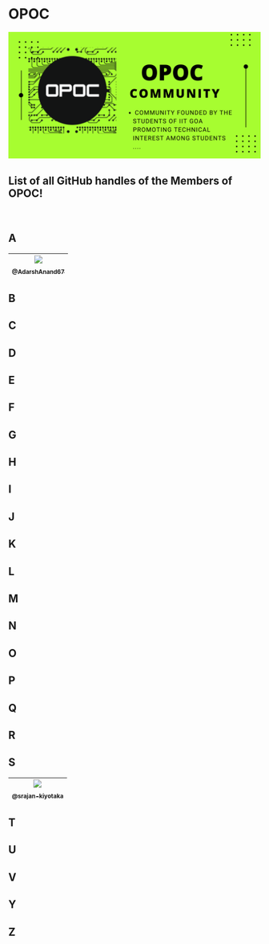 # OPOC

<p align="center">
<img src="https://github.com/srajan-kiyotaka/OPOC-First-Git-GitHub-Session/blob/update/OPOC%20banner.png?raw=true" width="800"/>
</p>

## **List of all GitHub handles of the Members of OPOC!**

<br>

<!-- Copy the below 2 lines just changing your username at 3 places -->

## A

| [<img src="https://github.com/AdarshAnand67.png?size=115" width=115><br><sub>@AdarshAnand67</sub>](https://github.com/AdarshAnand67) |
| :----------------------------------------------------------------------------------------------------------------------------------: |

## B

## C

## D

## E

## F

## G

## H

## I

## J

## K

## L

## M

## N

## O

## P

## Q

## R

## S

| [<img src="https://avatars.githubusercontent.com/u/91196806?v=4" width=115><br><sub>@srajan-kiyotaka</sub>](https://github.com/srajan-kiyotaka) |
| :---------------------------------------------------------------------------------------------------------------------------------------------: |

## T

## U

## V

## Y

## Z

